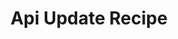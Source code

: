 ---
title: "Api Update Recipe"
description: ""
tags: ["idea", "idea1_BMA", "version_1.0_quan_ly_nguyen_lieu_san_xuat", "module_3_cong_thuc"]
category: "module_3_cong_thuc"
slug: "/idea/idea1_BMA/version_1.0_quan_ly_nguyen_lieu_san_xuat/module_3_cong_thuc/api_update_recipe.md"
createdAt: "2025-07-17T16:57:02"
updatedAt: "2025-07-17T23:42:40"
draft: false
---